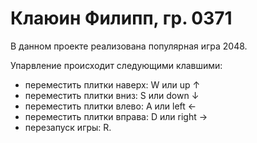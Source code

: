 # Клаюин Филипп, гр. 0371

В данном проекте реализована популярная игра 2048.

Упарвление происходит следующими клавшими:
 - переместить плитки наверх: W или up ↑
 - переместить плитки вниз: S или down ↓
 - переместить плитки влево: A или left ←
 - переместить плитки вправа: D или right →
 - перезапуск игры: R.
